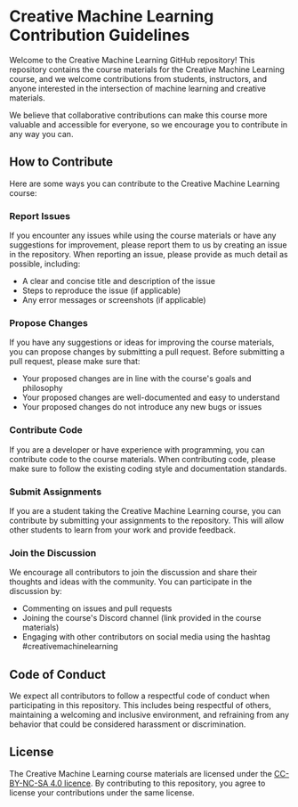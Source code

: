 # Creative Machine Learning Contribution GuidelinesWelcome to the Creative Machine Learning GitHub repository! This repository contains the course materials for the Creative Machine Learning course, and we welcome contributions from students, instructors, and anyone interested in the intersection of machine learning and creative materials.We believe that collaborative contributions can make this course more valuable and accessible for everyone, so we encourage you to contribute in any way you can.## How to ContributeHere are some ways you can contribute to the Creative Machine Learning course:### Report IssuesIf you encounter any issues while using the course materials or have any suggestions for improvement, please report them to us by creating an issue in the repository. When reporting an issue, please provide as much detail as possible, including:- A clear and concise title and description of the issue- Steps to reproduce the issue (if applicable)- Any error messages or screenshots (if applicable)### Propose ChangesIf you have any suggestions or ideas for improving the course materials, you can propose changes by submitting a pull request. Before submitting a pull request, please make sure that:- Your proposed changes are in line with the course's goals and philosophy- Your proposed changes are well-documented and easy to understand- Your proposed changes do not introduce any new bugs or issues### Contribute CodeIf you are a developer or have experience with programming, you can contribute code to the course materials. When contributing code, please make sure to follow the existing coding style and documentation standards.### Submit AssignmentsIf you are a student taking the Creative Machine Learning course, you can contribute by submitting your assignments to the repository. This will allow other students to learn from your work and provide feedback.### Join the DiscussionWe encourage all contributors to join the discussion and share their thoughts and ideas with the community. You can participate in the discussion by:- Commenting on issues and pull requests- Joining the course's Discord channel (link provided in the course materials)- Engaging with other contributors on social media using the hashtag #creativemachinelearning## Code of ConductWe expect all contributors to follow a respectful code of conduct when participating in this repository. This includes being respectful of others, maintaining a welcoming and inclusive environment, and refraining from any behavior that could be considered harassment or discrimination.## LicenseThe Creative Machine Learning course materials are licensed under the [CC-BY-NC-SA 4.0 licence](https://creativecommons.org/licenses/by-nc-sa/4.0/). By contributing to this repository, you agree to license your contributions under the same license.